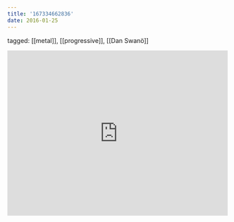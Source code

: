 ```yaml
---
title: '167334662836'
date: 2016-01-25
---
```

tagged: [[metal]], [[progressive]], [[Dan Swanö]]
<iframe allow="accelerometer; autoplay; clipboard-write; encrypted-media; gyroscope; picture-in-picture" allowfullscreen="" frameborder="0" height="375" id="youtube_iframe" src="https://www.youtube.com/embed/pF_42zfAEOM?feature=oembed&amp;enablejsapi=1&amp;origin=https://safe.txmblr.com&amp;wmode=opaque" width="500"></iframe>